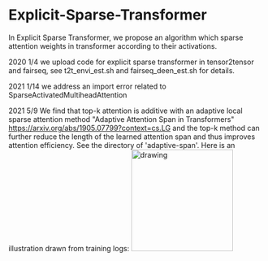 # Explicit-Sparse-Transformer
In  Explicit Sparse Transformer, we propose an algorithm which sparse attention weights in transformer according to their activations.

2020 1/4  we upload code for explicit sparse transformer in tensor2tensor and fairseq, see t2t_envi_est.sh and fairseq_deen_est.sh for details.

2021 1/14  we address an import error related to SparseActivatedMultiheadAttention

2021 5/9 We find that top-k attention is additive with an adaptive local sparse attention method "Adaptive Attention Span in Transformers" https://arxiv.org/abs/1905.07799?context=cs.LG   and the top-k method can further reduce the length of the learned attention span and thus improves attention efficiency.  See the directory of 'adaptive-span'. Here is an illustration drawn from training logs: <img src="https://github.com/lancopku/Explicit-Sparse-Transformer/blob/master/adaptive-span/k-adaptive-span.png" alt="drawing" width="200"/>



